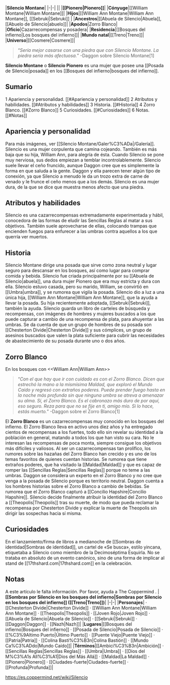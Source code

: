 

|**Silencio Montane**|
|-|-|
||
|**[[Pionero\|Pionero]]**|
|**Cónyuge**|[[William Montane\|William Montane]]|
|**Hijos**|[[William Ann Montane\|William Ann Montane]], [[Sebruki\|Sebruki]] |
|**Ancestros**|[[Abuela de Silencio\|Abuela]], [[Abuelo de Silencio\|abuelo]]|
|**Apodos**|Zorro Blanco|
|**Oficio**|Cazarrecompensas y posadera|
|**Residencia**|[[Bosques del infierno\|Los bosques del infierno]]|
|**Mundo natal**|[[Treno\|Treno]]|
|**Universo**|[[Cosmere\|Cosmere]]|

>“*Sería mejor casarse con una piedra que con Silencio Montane. La piedra sería más afectuosa.*”
\-Daggon sobre Silencio Montane[1]


**Silencio Montane** o **Silencio Pionero** es una mujer que posee una [[Posada de Silencio\|posada]] en los [[Bosques del infierno\|bosques del infierno]].

## Sumario

1 Apariencia y personalidad. [[#Apariencia y personalidad]] 
2 Atributos y habilidades. [[#Atributos y habilidades]] 
3 Historia. [[#Historia]] 
4 Zorro Blanco. [[#Zorro Blanco]] 
5 Curiosidades. [[#Curiosidades]] 
6 Notas. [[#Notas]] 


## Apariencia y personalidad
 
Para más imágenes, ver [[Silencio Montane/Galer%C3%ADa\|/Galería]].
Silencio es una mujer corpulenta que camina cojeando. También es más baja que su hija, William Ann, para alegría de ésta. Cuando Silencio se pone muy nerviosa, sus dedos empiezan a temblar incontrolablemente.
Silencio suele llevar el ceño fruncido, aunque Daggon cree que es simplemente la forma en que saluda a la gente. Daggon y ella parecen tener algún tipo de conexión, ya que Silencio a menudo le da un trozo extra de carne de venado y le frunce el ceño menos que a los demás. Silencio es una mujer dura, de la que se dice que muestra menos afecto que una piedra.

## Atributos y habilidades
Silencio es una cazarrecompensas extremadamente experimentada y hábil, conocedora de las formas de eludir las Sencillas Reglas al matar a sus objetivos. También suele aprovecharse de ellas, colocando trampas que encienden fuegos para enfurecer a las umbras contra aquellos a los que querría ver muertos.

## Historia
Silencio Montane dirige una posada que sirve como zona neutral y lugar seguro para descansar en los bosques, así como lugar para comprar comida y bebida.
Silencio fue criada principalmente por su [[Abuela de Silencio\|abuela]], una dura mujer Pionero que era muy estricta y dura con ella. Silencio estuvo casada, pero su marido, William, se convirtió en [[Umbra\|umbra]], y se rumorea que vigila la posada.
Silencio dio a luz a una única hija, [[William Ann Montane\|William Ann Montane]], que la ayuda a llevar la posada. Su hija recientemente adoptada, [[Sebruki\|Sebruki]], también la ayuda.
Silencio guarda un libro de carteles de búsqueda y recompensas, con imágenes de hombres y mujeres buscados a los que puede capturar a cambio de una recompensa de plata, para ahuyentar a las umbras. Se da cuenta de que un grupo de hombres de su posada son [[Chesterton Divide\|Chesterton Divide]] y sus cómplices, un grupo de asesinos buscados que valen la plata suficiente para cubrir las necesidades de abastecimiento de su posada durante uno o dos años.

## Zorro Blanco
  En los bosques con <<William Ann\|William Ann>>
>“*Con el que hay que ir con cuidado es con el Zorro Blanco. Dicen que estrechó la mano a la mismísima Maldad, que exploró el Mundo Caído y regresó con extraños poderes. Puede prender fuego hasta en la noche más profunda sin que ninguna umbra se atreva a amenazar su alma. Sí, el Zorro Blanco. Es el cabronazo más duro de por aquí, eso seguro. Reza para que no se fije en ti, amigo mío. Si lo hace, estás muerto.*”
\-Daggon sobre el Zorro Blanco[1]


El **Zorro Blanco** es un cazarrecompensas muy conocido en los bosques del infierno.
El Zorro Blanco lleva en activo unos diez años y ha entregado cientos de recompensas a los fuertes, todo ello sin revelar su identidad a la población en general, matando a todos los que han visto su cara. No le interesan las recompensas de poca monta, siempre consigue los objetivos más difíciles y valiosos.
Al ser un cazarrecompensas tan prolífico, los rumores sobre las hazañas del Zorro Blanco han crecido y es uno de los temas favoritos de quienes cuentan historias. Se rumorea que tiene extraños poderes, que ha visitado la [[Maldad\|Maldad]] y que es capaz de romper las [[Sencillas Reglas\|Sencillas Reglas]] porque no teme a las umbras. Daggon se considera un experto en el Zorro Blanco y no cree que venga a la posada de Silencio porque es territorio neutral. Daggon cuenta a los hombres historias sobre el Zorro Blanco a cambio de bebidas.
Se rumorea que el Zorro Blanco capturó a [[Concilio Hapshire\|Concilio Hapshire]].
Silencio decide finalmente atribuir la identidad del Zorro Blanco a [[Theopolis\|Theopolis]] tras su muerte, de modo que pueda reclamar la recompensa por Chesterton Divide y explicar la muerte de Theopolis sin dirigir las sospechas hacia sí misma.

## Curiosidades
En el lanzamiento/firma de libros a medianoche de [[Sombras de identidad\|Sombras de identidad]], un cartel de «Se busca», estilo yincana, etiquetaba a Silencio como miembro de la Decimoséptima Esquirla. No se trataba en absoluto de un evento canónico, sino de una forma de implicar al stand de [[17thshard.com\|17thshard.com]] en la celebración.
## Notas

A este artículo le falta información. Por favor, ayuda a The Coppermind .
|**[[Sombras por Silencio en los bosques del infierno\|Sombras por Silencio en los bosques del infierno]] ([[Treno\|Treno]])**|
|-|-|
|**Personajes**| · [[Chesterton Divide\|Chesterton Divide]] · [[William Ann Montane\|William Ann Montane]] · [[Theopolis\|Theopolis]] · [[Joven Rojo\|Joven Rojo]] · [[Abuela de Silencio\|Abuela de Silencio]] · [[Sebruki\|Sebruki]] · [[Daggon\|Daggon]] · [[Nazh\|Nazh]]|
|**Lugares**|[[Bosques del infierno\|Bosques del infierno]] · [[Posada de Silencio\|Posada de Silencio]] · [[%C3%9Altimo Puerto\|Último Puerto]] · [[Puente Viejo\|Puente Viejo]] · [[Patria\|Patria]] · [[Colina Basti%C3%B3n\|Colina Bastión]] · [[Mundo Ca%C3%ADdo\|Mundo Caído]]|
|**Términos**|[[Ambici%C3%B3n\|Ambición]] · [[Sencillas Reglas\|Sencillas Reglas]] · [[Umbra\|Umbra]] · [[Dios del M%C3%A1s All%C3%A1\|Dios del Más Allá]] · [[Maldad\|La Maldad]] · [[Pionero\|Pionero]] · [[Ciudades-fuerte\|Ciudades-fuerte]] · [[Profunda\|Profunda]]|



https://es.coppermind.net/wiki/Silencio